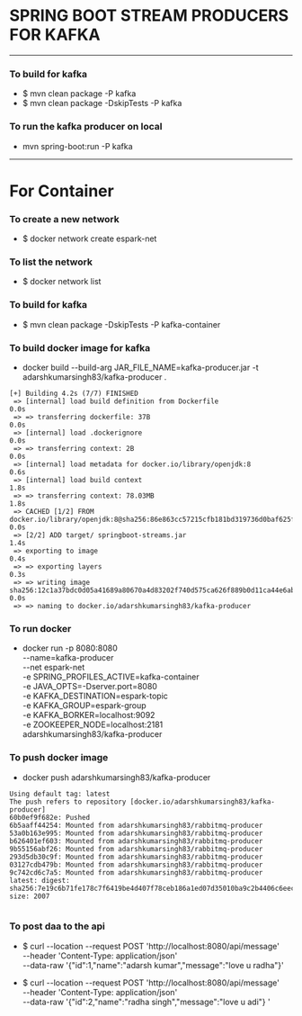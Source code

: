 # SPRING BOOT STREAM PRODUCERS FOR KAFKA

----

### To build for kafka
* $ mvn clean package  -P kafka
* $ mvn clean package -DskipTests -P kafka

### To run the kafka producer on local 
* mvn spring-boot:run -P kafka    
  
---

# For Container

### To create a new network
* $ docker network create espark-net

### To list the network
* $ docker network list

### To build for kafka
* $ mvn clean package -DskipTests -P kafka-container
 
### To build docker image for kafka
* docker build --build-arg JAR_FILE_NAME=kafka-producer.jar -t adarshkumarsingh83/kafka-producer .
```
[+] Building 4.2s (7/7) FINISHED                                                                                                                                                                                             
 => [internal] load build definition from Dockerfile                                                                                                                                                                    0.0s
 => => transferring dockerfile: 37B                                                                                                                                                                                     0.0s
 => [internal] load .dockerignore                                                                                                                                                                                       0.0s
 => => transferring context: 2B                                                                                                                                                                                         0.0s
 => [internal] load metadata for docker.io/library/openjdk:8                                                                                                                                                            0.6s
 => [internal] load build context                                                                                                                                                                                       1.8s
 => => transferring context: 78.03MB                                                                                                                                                                                    1.8s
 => CACHED [1/2] FROM docker.io/library/openjdk:8@sha256:86e863cc57215cfb181bd319736d0baf625fe8f150577f9eb58bd937f5452cb8                                                                                               0.0s
 => [2/2] ADD target/ springboot-streams.jar                                                                                                                                                                            1.4s
 => exporting to image                                                                                                                                                                                                  0.4s
 => => exporting layers                                                                                                                                                                                                 0.3s
 => => writing image sha256:12c1a37bdc0d05a41689a80670a4d83202f740d575ca626f889b0d11ca44e6ab                                                                                                                            0.0s
 => => naming to docker.io/adarshkumarsingh83/kafka-producer    
```
### To run docker
* docker run -p 8080:8080 \
 --name=kafka-producer  \
 --net espark-net  \
 -e SPRING_PROFILES_ACTIVE=kafka-container \
 -e JAVA_OPTS=-Dserver.port=8080 \
 -e KAFKA_DESTINATION=espark-topic\
 -e KAFKA_GROUP=espark-group    \
 -e KAFKA_BORKER=localhost:9092   \
 -e ZOOKEEPER_NODE=localhost:2181   \
 adarshkumarsingh83/kafka-producer 

### To push docker image
* docker push adarshkumarsingh83/kafka-producer
```
Using default tag: latest
The push refers to repository [docker.io/adarshkumarsingh83/kafka-producer]
60b0ef9f682e: Pushed 
6b5aaff44254: Mounted from adarshkumarsingh83/rabbitmq-producer 
53a0b163e995: Mounted from adarshkumarsingh83/rabbitmq-producer 
b626401ef603: Mounted from adarshkumarsingh83/rabbitmq-producer 
9b55156abf26: Mounted from adarshkumarsingh83/rabbitmq-producer 
293d5db30c9f: Mounted from adarshkumarsingh83/rabbitmq-producer 
03127cdb479b: Mounted from adarshkumarsingh83/rabbitmq-producer 
9c742cd6c7a5: Mounted from adarshkumarsingh83/rabbitmq-producer 
latest: digest: sha256:7e19c6b71fe178c7f6419be4d407f78ceb186a1ed07d35010ba9c2b4406c6eec size: 2007
 
```
### To post daa to the api 
* $ curl --location --request POST 'http://localhost:8080/api/message' \
--header 'Content-Type: application/json' \
--data-raw '{"id":1,"name":"adarsh kumar","message":"love u radha"}'

* $ curl --location --request POST 'http://localhost:8080/api/message' \
--header 'Content-Type: application/json' \
--data-raw '{"id":2,"name":"radha singh","message":"love u adi"} '